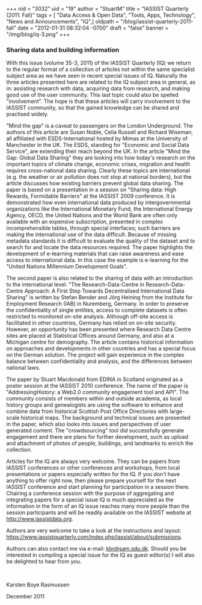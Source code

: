 +++
nid = "3032"
uid = "19"
author = "StuartM"
title = "IASSIST Quarterly (2011: Fall)"
tags = [ "Data Access & Open Data", "Tools, Apps, Technology", "News and Announcements", "IQ",]
oldpath = "/blog/iassist-quarterly-2011-fall"
date = "2012-01-31 08:32:04 -0700"
draft = "false"
banner = "/img/blog/iq-3.png"
+++
### **Sharing data and building information**

With this issue (volume 35-3, 2011) of the IASSIST Quarterly (IQ) we
return to the regular format of a collection of articles not within the
same specialist subject area as we have seen in recent special issues of
IQ. Naturally the three articles presented here are related to the IQ
subject area in general, as in: assisting research with data, acquiring
data from research, and making good use of the user community. This last
topic could also be spelled "involvement". The hope is that these
articles will carry involvement to the IASSIST community, so that the
gained knowledge can be shared and practised widely.


"Mind the gap" is a caveat to passengers on the London Underground. The
authors of this article are Susan Noble, Celia Russell and Richard
Wiseman, all affiliated with ESDS-International hosted by Mimas at the
University of Manchester in the UK. The ESDS, standing for "Economic and
Social Data Service", are extending their reach beyond the UK. In the
article "Mind the Gap: Global Data Sharing" they are looking into how
today's research on the important topics of climate change, economic
crises, migration and health requires cross-national data sharing.
Clearly these topics are international (e.g. the weather or air
pollution does not stop at national borders), but the article discusses
how existing barriers prevent global data sharing. The paper is based on
a presentation in a session on "Sharing data: High Rewards, Formidable
Barriers" at the IASSIST 2009 conference. It is demonstrated how even
international data produced by intergovernmental organizations like the
International Monetary Fund, the International Energy Agency, OECD, the
United Nations and the World Bank are often only available with an
expensive subscription, presented in complex incomprehensible tables,
through special interfaces; such barriers are making the international
use of the data difficult. Because of missing metadata standards it is
difficult to evaluate the quality of the dataset and to search for and
locate the data resources required. The paper highlights the development
of e-learning materials that can raise awareness and ease access to
international data. In this case the example is e-learning for the
"United Nations Millennium Development Goals".


The second paper is also related to the sharing of data with an
introduction to the international level. "The Research-Data-Centre in
Research-Data-Centre Approach: A First Step Towards Decentralised
International Data Sharing" is written by Stefan Bender and Jörg Heining
from the Institute for Employment Research (IAB) in Nuremberg, Germany.
In order to preserve the confidentiality of single entities, access to
complete datasets is often restricted to monitored on-site analysis.
Although off-site access is facilitated in other countries, Germany has
relied on on-site security. However, an opportunity has been presented
where Research Data Centre sites are placed at Statistical Offices
around Germany, and also at a Michigan centre for demography. The
article contains historical information on approaches and developments
in other countries and has a special focus on the German solution. The
project will gain experience in the complex balance between
confidentiality and analysis, and the differences between national laws.


The paper by Stuart Macdonald from EDINA in Scotland originated as a
poster session at the IASSIST 2010 conference. The name of the paper is
"AddressingHistory: a Web2.0 community engagement tool and API". The
community consists of members within and outside academia, as local
history groups and genealogists are using the software to enhance and
combine data from historical Scottish Post Office Directories with
large-scale historical maps. The background and technical issues are
presented in the paper, which also looks into issues and perspectives of
user generated content. The "crowdsourcing" tool did successfully
generate engagement and there are plans for further development, such as
upload and attachment of photos of people, buildings, and landmarks to
enrich the collection.

Articles for the IQ are always very welcome. They can be papers from
IASSIST conferences or other conferences and workshops, from local
presentations or papers especially written for the IQ. If you don't have
anything to offer right now, then please prepare yourself for the next
IASSIST conference and start planning for participation in a session
there. Chairing a conference session with the purpose of aggregating and
integrating papers for a special issue IQ is much appreciated as the
information in the form of an IQ issue reaches many more people than the
session participants and will be readily available on the IASSIST
website at http://www.iassistdata.org.

Authors are very welcome to take a look at the instructions and layout:
<https://www.iassistquarterly.com/index.php/iassist/about/submissions>.


Authors can also contact me via e-mail: kbr@sam.sdu.dk. Should you be
interested in compiling a special issue for the IQ as guest editor(s) I
will also be delighted to hear from you.

 

Karsten Boye Rasmussen

December 2011
